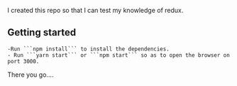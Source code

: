 I created this repo so that I can test my knowledge of redux.

## Getting started

    -Run ```npm install``` to install the dependencies.
    - Run ```yarn start``` or ```npm start``` so as to open the browser on port 3000.

There you go....

